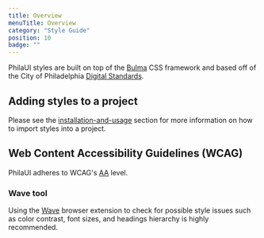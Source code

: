 ```yaml
---
title: Overview
menuTitle: Overview
category: "Style Guide"
position: 10
badge: ""
---
```


PhilaUI styles are built on top of the [Bulma](https://bulma.io/) CSS framework and based off of the City of Philadelphia [Digital Standards](https://standards.phila.gov/).

## Adding styles to a project

Please see the [installation-and-usage](/installation-and-usage#styles) section for more information on how to import styles into a project.

## Web Content Accessibility Guidelines (WCAG)

PhilaUI adheres to WCAG's [AA](https://www.w3.org/WAI/WCAG2AA-Conformance) level.

### Wave tool

Using the [Wave](https://wave.webaim.org/) browser extension to check for possible style issues such as color contrast, font sizes, and headings hierarchy is highly recommended.

